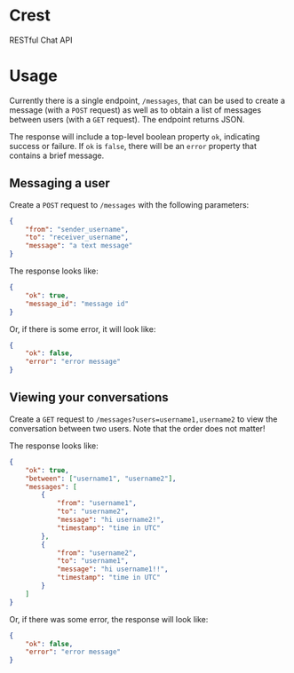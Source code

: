 # Crest
RESTful Chat API

# Usage
Currently there is a single endpoint, `/messages`, that can be used to create a message (with a `POST` request) as well as to obtain a list of messages between users (with a `GET` request). The endpoint returns JSON.

The response will include a top-level boolean property `ok`, indicating success or failure. If `ok` is `false`, there will be an `error` property that contains a brief message.

## Messaging a user
Create a `POST` request to `/messages` with the following parameters:

```json
{
	"from": "sender_username",
	"to": "receiver_username",
	"message": "a text message"
}
```

The response looks like:

```json
{
	"ok": true,
	"message_id": "message id"
}
```

Or, if there is some error, it will look like:

```json
{
	"ok": false,
	"error": "error message"
}
```


## Viewing your conversations
Create a `GET` request to `/messages?users=username1,username2` to view the conversation between two users. Note that the order does not matter!

The response looks like:

```json
{
	"ok": true,
	"between": ["username1", "username2"],
	"messages": [
		{
			"from": "username1", 
			"to": "username2", 
			"message": "hi username2!",
			"timestamp": "time in UTC"
		},
		{
			"from": "username2",
			"to": "username1",
			"message": "hi username1!!",
			"timestamp": "time in UTC"
		}
	]
}
```

Or, if there was some error, the response will look like:

```json
{
	"ok": false,
	"error": "error message"
}
```
